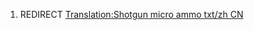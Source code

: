 1.  REDIRECT [Translation:Shotgun micro ammo txt/zh
    CN](Translation:Shotgun_micro_ammo_txt/zh_CN "wikilink")